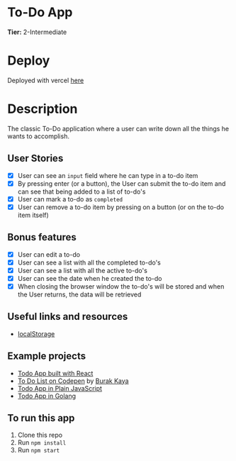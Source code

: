 # To-Do App

**Tier:** 2-Intermediate

# Deploy

Deployed with vercel [here](https://todo-tan.vercel.app/)

# Description 

The classic To-Do application where a user can write down all the things he wants to accomplish.

## User Stories

-   [x] User can see an `input` field where he can type in a to-do item
-   [x] By pressing enter (or a button), the User can submit the to-do item and can see that being added to a list of to-do's
-   [x] User can mark a to-do as `completed`
-   [x] User can remove a to-do item by pressing on a button (or on the to-do item itself)

## Bonus features

-   [x] User can edit a to-do
-   [x] User can see a list with all the completed to-do's
-   [x] User can see a list with all the active to-do's
-   [x] User can see the date when he created the to-do
-   [x] When closing the browser window the to-do's will be stored and when the User returns, the data will be retrieved

## Useful links and resources

-   [localStorage](https://developer.mozilla.org/en-US/docs/Web/API/Window/localStorage)

## Example projects

-   [Todo App built with React](http://todomvc.com/examples/react/#/)
-   [To Do List on Codepen](https://codepen.io/yesilfasulye/pen/eJIuF) by [Burak Kaya](https://codepen.io/yesilfasulye/)
-   [Todo App in Plain JavaScript](https://safdarjamal.github.io/todo-app/)
-   [Todo App in Golang](https://github.com/schadokar/go-to-do-app)

## To run this app

1. Clone this repo
2. Run ```npm install```
3. Run ```npm start```

